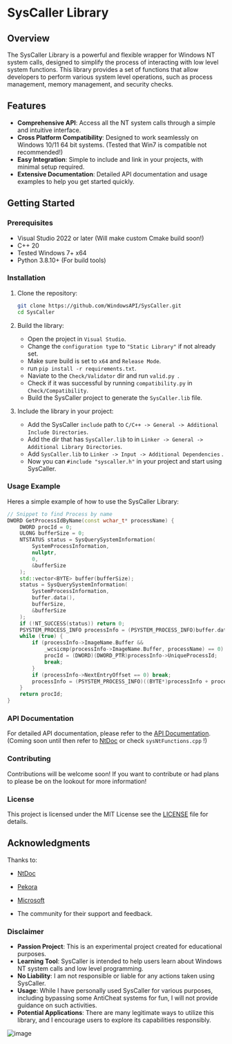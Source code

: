 # SysCaller Library

## Overview

The SysCaller Library is a powerful and flexible wrapper for Windows NT system calls, designed to simplify the process of interacting with low level system functions. This library provides a set of functions that allow developers to perform various system level operations, such as process management, memory management, and security checks.

## Features

- **Comprehensive API**: Access all the NT system calls through a simple and intuitive interface.
- **Cross Platform Compatibility**: Designed to work seamlessly on Windows 10/11 64 bit systems. (Tested that Win7 is compatible not recommended!)
- **Easy Integration**: Simple to include and link in your projects, with minimal setup required.
- **Extensive Documentation**: Detailed API documentation and usage examples to help you get started quickly.

## Getting Started

### Prerequisites

- Visual Studio 2022 or later (Will make custom Cmake build soon!)
- C++ 20
- Tested Windows 7+ x64
- Python 3.8.10+ (For build tools)

### Installation

1. Clone the repository:
   ```bash
   git clone https://github.com/WindowsAPI/SysCaller.git
   cd SysCaller
   ```

2. Build the library:
   - Open the project in `Visual Studio`.
   - Change the `configuration type` to `"Static Library"` if not already set.
   - Make sure build is set to `x64` and `Release Mode`.
   - run `pip install -r requirements.txt`.
   - Naviate to the `Check/Validator` dir and run `valid.py `.
   - Check if it was successful by running `compatibility.py` in `Check/Compatibility`.
   - Build the SysCaller project to generate the `SysCaller.lib` file.

3. Include the library in your project:
   - Add the SysCaller `include` path to `C/C++ -> General -> Additional Include Directories`.
   - Add the dir that has `SysCaller.lib` to in `Linker -> General -> Additional Library Directories`.
   - Add `SysCaller.lib` to `Linker -> Input -> Additional Dependencies` .
   - Now you can `#include "syscaller.h"` in your project and start using SysCaller.

### Usage Example

Heres a simple example of how to use the SysCaller Library:

```cpp
// Snippet to find Process by name
DWORD GetProcessIdByName(const wchar_t* processName) {
    DWORD procId = 0;
    ULONG bufferSize = 0;
    NTSTATUS status = SysQuerySystemInformation(
        SystemProcessInformation,
        nullptr,
        0,
        &bufferSize
    );
    std::vector<BYTE> buffer(bufferSize);
    status = SysQuerySystemInformation(
        SystemProcessInformation,
        buffer.data(),
        bufferSize,
        &bufferSize
    );
    if (!NT_SUCCESS(status)) return 0;
    PSYSTEM_PROCESS_INFO processInfo = (PSYSTEM_PROCESS_INFO)buffer.data();
    while (true) {
        if (processInfo->ImageName.Buffer && 
            _wcsicmp(processInfo->ImageName.Buffer, processName) == 0) {
            procId = (DWORD)(DWORD_PTR)processInfo->UniqueProcessId;
            break;
        }
        if (processInfo->NextEntryOffset == 0) break;
        processInfo = (PSYSTEM_PROCESS_INFO)((BYTE*)processInfo + processInfo->NextEntryOffset);
    }
    return procId;
}
```

### API Documentation

For detailed API documentation, please refer to the [API Documentation](#). (Coming soon until then refer to [NtDoc](https://ntdoc.m417z.com/) or check `sysNtFunctions.cpp` !)

### Contributing

Contributions will be welcome soon! If you want to contribute or had plans to please be on the lookout for more information!

### License

This project is licensed under the MIT License see the [LICENSE](https://github.com/WindowsAPI/SysCaller/blob/main/LICENSE) file for details.

## Acknowledgments

Thanks to:
+ [NtDoc](https://ntdoc.m417z.com/)

+ [Pekora](https://pekora.zip/)

+ [Microsoft](https://microsoft.com/)

- The community for their support and feedback.

### Disclaimer

- **Passion Project**: This is an experimental project created for educational purposes.
- **Learning Tool**: SysCaller is intended to help users learn about Windows NT system calls and low level programming.
- **No Liability**: I am not responsible or liable for any actions taken using SysCaller.
- **Usage**: While I have personally used SysCaller for various purposes, including bypassing some AntiCheat systems for fun, I will not provide guidance on such activities.
- **Potential Applications**: There are many legitimate ways to utilize this library, and I encourage users to explore its capabilities responsibly.

![image](https://github.com/user-attachments/assets/ad00dadd-0f4a-45f8-b668-a269f62431b4)
